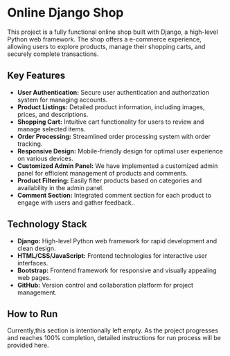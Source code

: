 # Online Django Shop

This project is a fully functional online shop built with Django, a high-level Python web framework. The shop offers a e-commerce experience, allowing users to explore products, manage their shopping carts, and securely complete transactions.

## Key Features

- **User Authentication:** Secure user authentication and authorization system for managing accounts.
- **Product Listings:** Detailed product information, including images, prices, and descriptions.
- **Shopping Cart:** Intuitive cart functionality for users to review and manage selected items.
- **Order Processing:** Streamlined order processing system with order tracking.
- **Responsive Design:** Mobile-friendly design for optimal user experience on various devices.
- **Customized Admin Panel:** We have implemented a customized admin panel for efficient management of products and comments.
- **Product Filtering:** Easily filter products based on categories and availability in the admin panel.
- **Comment Section:** Integrated comment section for each product to engage with users and gather feedback..

## Technology Stack

- **Django:** High-level Python web framework for rapid development and clean design.
- **HTML/CSS/JavaScript:** Frontend technologies for interactive user interfaces.
- **Bootstrap:** Frontend framework for responsive and visually appealing web pages.
- **GitHub:** Version control and collaboration platform for project management.

## How to Run
Currently,this section is intentionally left empty.
As the project progresses and reaches 100% completion, detailed instructions for run process will be provided here.
